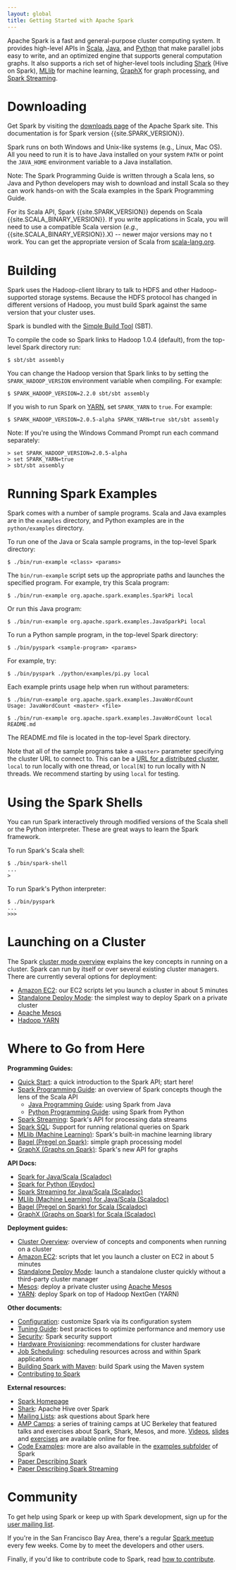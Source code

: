 ```yaml
---
layout: global
title: Getting Started with Apache Spark 
---
```


Apache Spark is a fast and general-purpose cluster computing system.
It provides high-level APIs in [Scala](scala-programming-guide.html), [Java](java-programming-guide.html), and [Python](python-programming-guide.html) that make parallel jobs easy to write, and an optimized engine that supports general computation graphs.
It also supports a rich set of higher-level tools including [Shark](http://shark.cs.berkeley.edu) (Hive on Spark), [MLlib](mllib-guide.html) for machine learning, [GraphX](graphx-programming-guide.html) for graph processing, and [Spark Streaming](streaming-programming-guide.html).

# Downloading

Get Spark by visiting the [downloads page](http://spark.apache.org/downloads.html) of the Apache Spark site. This documentation is for Spark version {{site.SPARK_VERSION}}.

Spark runs on both Windows and Unix-like systems (e.g., Linux, Mac OS). All you need to run it is to have Java installed on your system `PATH` or point the `JAVA_HOME` environment variable to a Java installation.

Note: The Spark Programming Guide is written through a Scala lens, so Java and Python developers may wish to download and install Scala so they can work hands-on with the Scala examples in the Spark Programming Guide. 

For its Scala API, Spark {{site.SPARK_VERSION}} depends on Scala {{site.SCALA_BINARY_VERSION}}. If you write applications in
Scala, you will need to use a compatible Scala version (*e.g.*, {{site.SCALA_BINARY_VERSION}}.X) -- newer major versions may no
t work. You can get the appropriate version of Scala from [scala-lang.org](http://www.scala-lang.org/download/).

# Building

Spark uses the Hadoop-client library to talk to HDFS and other Hadoop-supported
storage systems. Because the HDFS protocol has changed in different versions of
Hadoop, you must build Spark against the same version that your cluster uses.

Spark is bundled with the [Simple Build Tool](http://www.scala-sbt.org) (SBT). 

To compile the code so Spark links to Hadoop 1.0.4 (default), from the top-level Spark directory run:

    $ sbt/sbt assembly

You can change the Hadoop version that Spark links to by setting the 
`SPARK_HADOOP_VERSION` environment variable when compiling. For example:

    $ SPARK_HADOOP_VERSION=2.2.0 sbt/sbt assembly

If you wish to run Spark on [YARN](running-on-yarn.html), set 
`SPARK_YARN` to `true`. For example:

    $ SPARK_HADOOP_VERSION=2.0.5-alpha SPARK_YARN=true sbt/sbt assembly

Note: If you're using the Windows Command Prompt run each command separately:

    > set SPARK_HADOOP_VERSION=2.0.5-alpha
    > set SPARK_YARN=true
    > sbt/sbt assembly

# Running Spark Examples 

Spark comes with a number of sample programs.  Scala and Java examples are in the `examples` directory, and Python examples are in the `python/examples` directory.

To run one of the Java or Scala sample programs, in the top-level Spark directory: 

    $ ./bin/run-example <class> <params> 

The `bin/run-example` script sets up the appropriate paths and launches the specified program. 
For example, try this Scala program:

    $ ./bin/run-example org.apache.spark.examples.SparkPi local

Or run this Java program:

    $ ./bin/run-example org.apache.spark.examples.JavaSparkPi local

To run a Python sample program, in the top-level Spark directory:

    $ ./bin/pyspark <sample-program> <params> 
    
For example, try:

    $ ./bin/pyspark ./python/examples/pi.py local

Each example prints usage help when run without parameters:
    
    $ ./bin/run-example org.apache.spark.examples.JavaWordCount
    Usage: JavaWordCount <master> <file>

    $ ./bin/run-example org.apache.spark.examples.JavaWordCount local README.md
        
The README.md file is located in the top-level Spark directory.

Note that all of the sample programs take a `<master>` parameter specifying the cluster URL
to connect to. This can be a [URL for a distributed cluster](scala-programming-guide.html#master-urls),
`local` to run locally with one thread, or `local[N]` to run locally with N threads. We recommend starting by using
`local` for testing.

# Using the Spark Shells

You can run Spark interactively through modified versions of the Scala shell or
the Python interpreter. These are great ways to learn the Spark framework.

To run Spark's Scala shell:

    $ ./bin/spark-shell
    ...
    >

To run Spark's Python interpreter:

    $ ./bin/pyspark
    ...
    >>>

# Launching on a Cluster

The Spark [cluster mode overview](cluster-overview.html) explains the key concepts in running on a cluster.
Spark can run by itself or over several existing cluster managers. There are currently several
options for deployment:

* [Amazon EC2](ec2-scripts.html): our EC2 scripts let you launch a cluster in about 5 minutes
* [Standalone Deploy Mode](spark-standalone.html): the simplest way to deploy Spark on a private cluster
* [Apache Mesos](running-on-mesos.html)
* [Hadoop YARN](running-on-yarn.html)

# Where to Go from Here

**Programming Guides:**

* [Quick Start](quick-start.html): a quick introduction to the Spark API; start here!
* [Spark Programming Guide](scala-programming-guide.html): an overview of Spark concepts though the lens of the Scala API
  * [Java Programming Guide](java-programming-guide.html): using Spark from Java
  * [Python Programming Guide](python-programming-guide.html): using Spark from Python
* [Spark Streaming](streaming-programming-guide.html): Spark's API for processing data streams
* [Spark SQL](sql-programming-guide.html): Support for running relational queries on Spark
* [MLlib (Machine Learning)](mllib-guide.html): Spark's built-in machine learning library
* [Bagel (Pregel on Spark)](bagel-programming-guide.html): simple graph processing model
* [GraphX (Graphs on Spark)](graphx-programming-guide.html): Spark's new API for graphs

**API Docs:**

* [Spark for Java/Scala (Scaladoc)](api/core/index.html)
* [Spark for Python (Epydoc)](api/pyspark/index.html)
* [Spark Streaming for Java/Scala (Scaladoc)](api/streaming/index.html)
* [MLlib (Machine Learning) for Java/Scala (Scaladoc)](api/mllib/index.html)
* [Bagel (Pregel on Spark) for Scala (Scaladoc)](api/bagel/index.html)
* [GraphX (Graphs on Spark) for Scala (Scaladoc)](api/graphx/index.html)


**Deployment guides:**

* [Cluster Overview](cluster-overview.html): overview of concepts and components when running on a cluster
* [Amazon EC2](ec2-scripts.html): scripts that let you launch a cluster on EC2 in about 5 minutes
* [Standalone Deploy Mode](spark-standalone.html): launch a standalone cluster quickly without a third-party cluster manager
* [Mesos](running-on-mesos.html): deploy a private cluster using
    [Apache Mesos](http://mesos.apache.org)
* [YARN](running-on-yarn.html): deploy Spark on top of Hadoop NextGen (YARN)

**Other documents:**

* [Configuration](configuration.html): customize Spark via its configuration system
* [Tuning Guide](tuning.html): best practices to optimize performance and memory use
* [Security](security.html): Spark security support
* [Hardware Provisioning](hardware-provisioning.html): recommendations for cluster hardware
* [Job Scheduling](job-scheduling.html): scheduling resources across and within Spark applications
* [Building Spark with Maven](building-with-maven.html): build Spark using the Maven system
* [Contributing to Spark](https://cwiki.apache.org/confluence/display/SPARK/Contributing+to+Spark)

**External resources:**

* [Spark Homepage](http://spark.apache.org)
* [Shark](http://shark.cs.berkeley.edu): Apache Hive over Spark
* [Mailing Lists](http://spark.apache.org/mailing-lists.html): ask questions about Spark here
* [AMP Camps](http://ampcamp.berkeley.edu/): a series of training camps at UC Berkeley that featured talks and
  exercises about Spark, Shark, Mesos, and more. [Videos](http://ampcamp.berkeley.edu/agenda-2012),
  [slides](http://ampcamp.berkeley.edu/agenda-2012) and [exercises](http://ampcamp.berkeley.edu/exercises-2012) are
  available online for free.
* [Code Examples](http://spark.apache.org/examples.html): more are also available in the [examples subfolder](https://github.com/apache/spark/tree/master/examples/src/main/scala/) of Spark
* [Paper Describing Spark](http://www.cs.berkeley.edu/~matei/papers/2012/nsdi_spark.pdf)
* [Paper Describing Spark Streaming](http://www.eecs.berkeley.edu/Pubs/TechRpts/2012/EECS-2012-259.pdf)

# Community

To get help using Spark or keep up with Spark development, sign up for the [user mailing list](http://spark.apache.org/mailing-lists.html).

If you're in the San Francisco Bay Area, there's a regular [Spark meetup](http://www.meetup.com/spark-users/) every few weeks. Come by to meet the developers and other users.

Finally, if you'd like to contribute code to Spark, read [how to contribute](contributing-to-spark.html).
